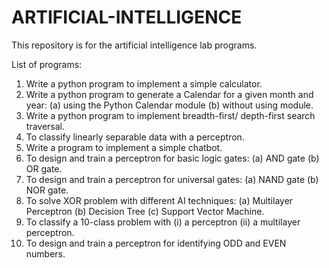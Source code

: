 # ARTIFICIAL-INTELLIGENCE

This repository is for the artificial intelligence lab programs.

List of programs:
1. Write a python program to implement a simple calculator.
2. Write a python program to generate a Calendar for a given month and year: (a) using the Python Calendar module (b) without using module.
3. Write a python program to implement breadth-first/ depth-first search traversal.
4. To classify linearly separable data with a perceptron.
5. Write a program to implement a simple chatbot.
6. To design and train a perceptron for basic logic gates: (a) AND gate (b) OR gate.
7.  To design and train a perceptron for universal gates: (a) NAND gate (b) NOR gate.
8.  To solve XOR problem with different AI techniques: (a) Multilayer Perceptron (b) Decision Tree (c) Support Vector Machine.
9. To classify a 10-class problem with (i) a perceptron (ii) a multilayer perceptron.
10. To design and train a perceptron for identifying ODD and EVEN numbers.
